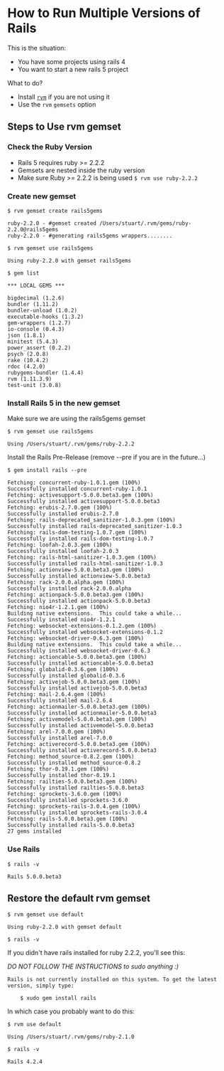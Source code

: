 # How to Run Multiple Versions of Rails

This is the situation:

* You have some projects using rails 4
* You want to start a new rails 5 project

What to do?

* Install [``rvm``](https://rvm.io/rvm/install) if you are not using it
* Use the ``rvm`` ``gemsets`` option

## Steps to Use rvm gemset

### Check the Ruby Version

* Rails 5 requires ruby >= 2.2.2
* Gemsets are nested inside the ruby version
* Make sure Ruby >= 2.2.2 is being used
``$ rvm use ruby-2.2.2``

### Create new gemset

``$ rvm gemset create rails5gems``

```
ruby-2.2.0 - #gemset created /Users/stuart/.rvm/gems/ruby-2.2.0@rails5gems
ruby-2.2.0 - #generating rails5gems wrappers........
```

``$ rvm gemset use rails5gems``

```
Using ruby-2.2.0 with gemset rails5gems
```


``$ gem list``

```
*** LOCAL GEMS ***

bigdecimal (1.2.6)
bundler (1.11.2)
bundler-unload (1.0.2)
executable-hooks (1.3.2)
gem-wrappers (1.2.7)
io-console (0.4.3)
json (1.8.1)
minitest (5.4.3)
power_assert (0.2.2)
psych (2.0.8)
rake (10.4.2)
rdoc (4.2.0)
rubygems-bundler (1.4.4)
rvm (1.11.3.9)
test-unit (3.0.8)
```

### Install Rails 5 in the new gemset

Make sure we are using the rails5gems gemset

``$ rvm gemset use rails5gems``

```
Using /Users/stuart/.rvm/gems/ruby-2.2.2
```

Install the Rails Pre-Release (remove --pre if you are in the future...)

``$ gem install rails --pre``

```
Fetching: concurrent-ruby-1.0.1.gem (100%)
Successfully installed concurrent-ruby-1.0.1
Fetching: activesupport-5.0.0.beta3.gem (100%)
Successfully installed activesupport-5.0.0.beta3
Fetching: erubis-2.7.0.gem (100%)
Successfully installed erubis-2.7.0
Fetching: rails-deprecated_sanitizer-1.0.3.gem (100%)
Successfully installed rails-deprecated_sanitizer-1.0.3
Fetching: rails-dom-testing-1.0.7.gem (100%)
Successfully installed rails-dom-testing-1.0.7
Fetching: loofah-2.0.3.gem (100%)
Successfully installed loofah-2.0.3
Fetching: rails-html-sanitizer-1.0.3.gem (100%)
Successfully installed rails-html-sanitizer-1.0.3
Fetching: actionview-5.0.0.beta3.gem (100%)
Successfully installed actionview-5.0.0.beta3
Fetching: rack-2.0.0.alpha.gem (100%)
Successfully installed rack-2.0.0.alpha
Fetching: actionpack-5.0.0.beta3.gem (100%)
Successfully installed actionpack-5.0.0.beta3
Fetching: nio4r-1.2.1.gem (100%)
Building native extensions.  This could take a while...
Successfully installed nio4r-1.2.1
Fetching: websocket-extensions-0.1.2.gem (100%)
Successfully installed websocket-extensions-0.1.2
Fetching: websocket-driver-0.6.3.gem (100%)
Building native extensions.  This could take a while...
Successfully installed websocket-driver-0.6.3
Fetching: actioncable-5.0.0.beta3.gem (100%)
Successfully installed actioncable-5.0.0.beta3
Fetching: globalid-0.3.6.gem (100%)
Successfully installed globalid-0.3.6
Fetching: activejob-5.0.0.beta3.gem (100%)
Successfully installed activejob-5.0.0.beta3
Fetching: mail-2.6.4.gem (100%)
Successfully installed mail-2.6.4
Fetching: actionmailer-5.0.0.beta3.gem (100%)
Successfully installed actionmailer-5.0.0.beta3
Fetching: activemodel-5.0.0.beta3.gem (100%)
Successfully installed activemodel-5.0.0.beta3
Fetching: arel-7.0.0.gem (100%)
Successfully installed arel-7.0.0
Fetching: activerecord-5.0.0.beta3.gem (100%)
Successfully installed activerecord-5.0.0.beta3
Fetching: method_source-0.8.2.gem (100%)
Successfully installed method_source-0.8.2
Fetching: thor-0.19.1.gem (100%)
Successfully installed thor-0.19.1
Fetching: railties-5.0.0.beta3.gem (100%)
Successfully installed railties-5.0.0.beta3
Fetching: sprockets-3.6.0.gem (100%)
Successfully installed sprockets-3.6.0
Fetching: sprockets-rails-3.0.4.gem (100%)
Successfully installed sprockets-rails-3.0.4
Fetching: rails-5.0.0.beta3.gem (100%)
Successfully installed rails-5.0.0.beta3
27 gems installed
```

### Use Rails

``$ rails -v``

```
Rails 5.0.0.beta3
```

## Restore the default rvm gemset

``$ rvm gemset use default``

```
Using ruby-2.2.0 with gemset default
```

``$ rails -v``

If you didn't have rails installed for ruby 2.2.2, you'll see this:

*DO NOT FOLLOW THE INSTRUCTIONS to sudo anything :)*

```
Rails is not currently installed on this system. To get the latest version, simply type:

    $ xudo gem install rails
```
In which case you probably want to do this:

``$ rvm use default``

```
Using /Users/stuart/.rvm/gems/ruby-2.1.0
```

``$ rails -v``

```
Rails 4.2.4
```









 
